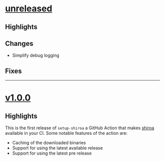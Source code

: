 # [unreleased](https://github.com/typst-community/setup-shiroa/releases/tag/)
## Highlights

## Changes
- Simplify debug logging

## Fixes

---

# [v1.0.0](https://github.com/typst-community/setup-shiroa/releases/tag/v1.0.0)
## Highlights
This is the first release of `setup-shiroa` a GitHub Action that makes [shiroa] available in your CI.
Some notable features of the action are:
- Caching of the downloaded binaries
- Support for using the latest available release
- Support for using the latest pre release

[shiroa]: https://github.com/Myriad-Dreamin/shiroa

